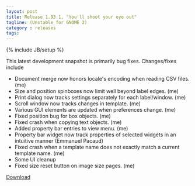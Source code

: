 ```yaml
---
layout: post
title: Release 1.93.1, "You'll shoot your eye out"
tagline: (Unstable for GNOME 2)
category : releases
tags:
---
```

{% include JB/setup %}

This latest development snapshot is primarily bug fixes. Changes/fixes include

- Document merge now honors locale's encoding when reading CSV files. (me)
- Size and position spinboxes now limit well beyond label edges. (me)
- Print dialog now tracks settings separately for each label/window. (me)
- Scroll window now tracks changes in template. (me)
- Various GUI elements are updated when preferences change. (me)
- Fixed position bug for box objects. (me)
- Fixed crash when copying text objects. (me)
- Added property bar entries to view menu. (me)
- Property bar widget now track properties of selected widgets in an intuitive manner (Emmanuel Pacaud)
- Fixed crash when a template name does not exactly match a current template name. (me)
- Some UI cleanup
- Fixed size reset button on image size pages. (me)

[Download](/pages/download.html)

